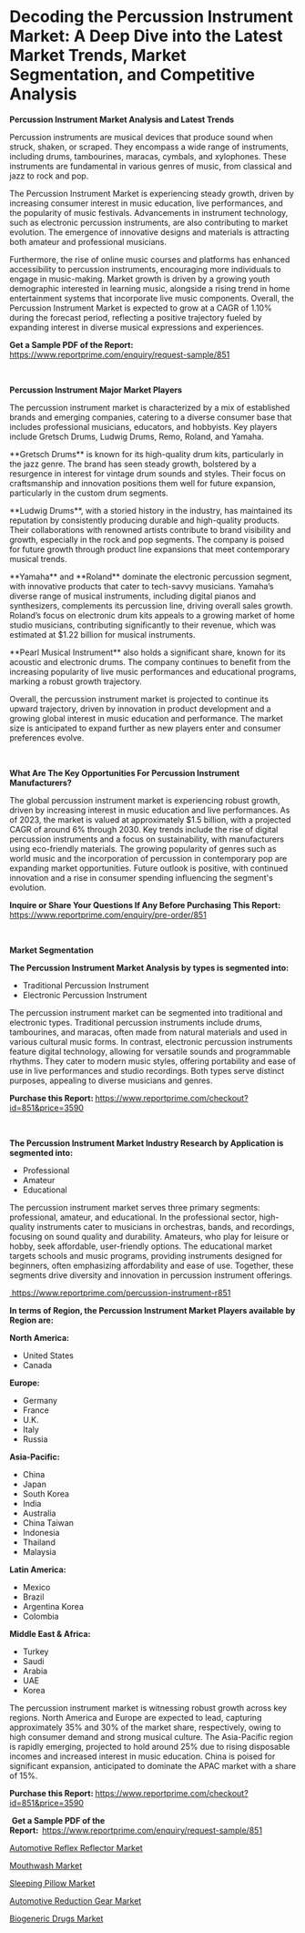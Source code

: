 <p><h1>Decoding the Percussion Instrument Market: A Deep Dive into the Latest Market Trends, Market Segmentation, and Competitive Analysis</h1></p><p><strong>Percussion Instrument Market Analysis and Latest Trends</strong></p>
<p><p>Percussion instruments are musical devices that produce sound when struck, shaken, or scraped. They encompass a wide range of instruments, including drums, tambourines, maracas, cymbals, and xylophones. These instruments are fundamental in various genres of music, from classical and jazz to rock and pop.</p><p>The Percussion Instrument Market is experiencing steady growth, driven by increasing consumer interest in music education, live performances, and the popularity of music festivals. Advancements in instrument technology, such as electronic percussion instruments, are also contributing to market evolution. The emergence of innovative designs and materials is attracting both amateur and professional musicians. </p><p>Furthermore, the rise of online music courses and platforms has enhanced accessibility to percussion instruments, encouraging more individuals to engage in music-making. Market growth is driven by a growing youth demographic interested in learning music, alongside a rising trend in home entertainment systems that incorporate live music components. Overall, the Percussion Instrument Market is expected to grow at a CAGR of 1.10% during the forecast period, reflecting a positive trajectory fueled by expanding interest in diverse musical expressions and experiences.</p></p>
<p><strong>Get a Sample PDF of the Report:&nbsp;</strong> <a href="https://www.reportprime.com/enquiry/request-sample/851">https://www.reportprime.com/enquiry/request-sample/851</a></p>
<p>&nbsp;</p>
<p><strong>Percussion Instrument Major Market Players</strong></p>
<p><p>The percussion instrument market is characterized by a mix of established brands and emerging companies, catering to a diverse consumer base that includes professional musicians, educators, and hobbyists. Key players include Gretsch Drums, Ludwig Drums, Remo, Roland, and Yamaha.</p><p>**Gretsch Drums** is known for its high-quality drum kits, particularly in the jazz genre. The brand has seen steady growth, bolstered by a resurgence in interest for vintage drum sounds and styles. Their focus on craftsmanship and innovation positions them well for future expansion, particularly in the custom drum segments.</p><p>**Ludwig Drums**, with a storied history in the industry, has maintained its reputation by consistently producing durable and high-quality products. Their collaborations with renowned artists contribute to brand visibility and growth, especially in the rock and pop segments. The company is poised for future growth through product line expansions that meet contemporary musical trends.</p><p>**Yamaha** and **Roland** dominate the electronic percussion segment, with innovative products that cater to tech-savvy musicians. Yamaha’s diverse range of musical instruments, including digital pianos and synthesizers, complements its percussion line, driving overall sales growth. Roland’s focus on electronic drum kits appeals to a growing market of home studio musicians, contributing significantly to their revenue, which was estimated at $1.22 billion for musical instruments.</p><p>**Pearl Musical Instrument** also holds a significant share, known for its acoustic and electronic drums. The company continues to benefit from the increasing popularity of live music performances and educational programs, marking a robust growth trajectory.</p><p>Overall, the percussion instrument market is projected to continue its upward trajectory, driven by innovation in product development and a growing global interest in music education and performance. The market size is anticipated to expand further as new players enter and consumer preferences evolve.</p></p>
<p>&nbsp;</p>
<p><strong>What Are The Key Opportunities For Percussion Instrument Manufacturers?</strong></p>
<p><p>The global percussion instrument market is experiencing robust growth, driven by increasing interest in music education and live performances. As of 2023, the market is valued at approximately $1.5 billion, with a projected CAGR of around 6% through 2030. Key trends include the rise of digital percussion instruments and a focus on sustainability, with manufacturers using eco-friendly materials. The growing popularity of genres such as world music and the incorporation of percussion in contemporary pop are expanding market opportunities. Future outlook is positive, with continued innovation and a rise in consumer spending influencing the segment's evolution.</p></p>
<p><strong>Inquire or Share Your Questions If Any Before Purchasing This Report:</strong> <a href="https://www.reportprime.com/enquiry/pre-order/851">https://www.reportprime.com/enquiry/pre-order/851</a></p>
<p>&nbsp;</p>
<p><strong>Market Segmentation</strong></p>
<p><strong>The Percussion Instrument Market Analysis by types is segmented into:</strong></p>
<p><ul><li>Traditional Percussion Instrument</li><li>Electronic Percussion Instrument</li></ul></p>
<p><p>The percussion instrument market can be segmented into traditional and electronic types. Traditional percussion instruments include drums, tambourines, and maracas, often made from natural materials and used in various cultural music forms. In contrast, electronic percussion instruments feature digital technology, allowing for versatile sounds and programmable rhythms. They cater to modern music styles, offering portability and ease of use in live performances and studio recordings. Both types serve distinct purposes, appealing to diverse musicians and genres.</p></p>
<p><strong>Purchase this Report:&nbsp;</strong><a href="https://www.reportprime.com/checkout?id=851&price=3590">https://www.reportprime.com/checkout?id=851&price=3590</a></p>
<p>&nbsp;</p>
<p><strong>The Percussion Instrument Market Industry Research by Application is segmented into:</strong></p>
<p><ul><li>Professional</li><li>Amateur</li><li>Educational</li></ul></p>
<p><p>The percussion instrument market serves three primary segments: professional, amateur, and educational. In the professional sector, high-quality instruments cater to musicians in orchestras, bands, and recordings, focusing on sound quality and durability. Amateurs, who play for leisure or hobby, seek affordable, user-friendly options. The educational market targets schools and music programs, providing instruments designed for beginners, often emphasizing affordability and ease of use. Together, these segments drive diversity and innovation in percussion instrument offerings.</p></p>
<p><a href="https://www.reportprime.com/percussion-instrument-r851">&nbsp;https://www.reportprime.com/percussion-instrument-r851</a></p>
<p><strong>In terms of Region, the Percussion Instrument Market Players available by Region are:</strong></p>
<p>
    <p> <strong> North America: </strong>
        <ul>
            <li>United States</li>
            <li>Canada</li>
        </ul>
        </p> 
    <p> <strong> Europe: </strong>
        <ul>
            <li>Germany</li>
            <li>France</li>
            <li>U.K.</li>
            <li>Italy</li>
            <li>Russia</li>
        </ul>
        </p> 
    <p> <strong> Asia-Pacific: </strong>
        <ul>
            <li>China</li>
            <li>Japan</li>
            <li>South Korea</li>
            <li>India</li>
            <li>Australia</li>
            <li>China Taiwan</li>
            <li>Indonesia</li>
            <li>Thailand</li>
            <li>Malaysia</li>
        </ul>
        </p> 
    <p> <strong> Latin America: </strong>
        <ul>
            <li>Mexico</li>
            <li>Brazil</li>
            <li>Argentina Korea</li>
            <li>Colombia</li>
        </ul>
        </p> 
    <p> <strong> Middle East & Africa: </strong>
        <ul>
            <li>Turkey</li>
            <li>Saudi</li>
            <li>Arabia</li>
            <li>UAE</li>
            <li>Korea</li>
        </ul>
    </p>
    </p>
<p><p>The percussion instrument market is witnessing robust growth across key regions. North America and Europe are expected to lead, capturing approximately 35% and 30% of the market share, respectively, owing to high consumer demand and strong musical culture. The Asia-Pacific region is rapidly emerging, projected to hold around 25% due to rising disposable incomes and increased interest in music education. China is poised for significant expansion, anticipated to dominate the APAC market with a share of 15%.</p></p>
<p><strong>Purchase this Report: </strong><a href="https://www.reportprime.com/checkout?id=851&price=3590">https://www.reportprime.com/checkout?id=851&price=3590</a></p>
<p>&nbsp;<strong>Get a Sample PDF of the Report:&nbsp;&nbsp;</strong><a href="https://www.reportprime.com/enquiry/request-sample/851">https://www.reportprime.com/enquiry/request-sample/851</a></p>
<p><strong></strong></p>
<p><p><a href="https://issuu.com/reportprime-2/docs/automotive-reflex-reflector-market-_49ee51d6932a9a">Automotive Reflex Reflector Market</a></p><p><a href="https://github.com/lylyparadise/Market-Research-Report-List-5/blob/main/mouthwash-market.md">Mouthwash Market</a></p><p><a href="https://github.com/GroverBarry/Market-Research-Report-List-7/blob/main/sleeping-pillow-market.md">Sleeping Pillow Market</a></p><p><a href="https://issuu.com/reportprime-2/docs/automotive-reduction-gear-market-si_1d533ea0591e48">Automotive Reduction Gear Market</a></p><p><a href="https://medium.com/@sagorhossaincs33_80453/navigating-the-biogeneric-drugs-market-expert-analysis-and-market-forecast-for-period-from-2024-to-3fa207844bca">Biogeneric Drugs Market</a></p></p>
